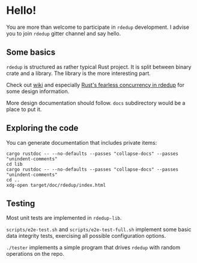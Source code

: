 # Hello!

You are more than welcome to participate in `rdedup` development.
I advise you to join `rdedup` gitter channel and say hello.

## Some basics

`rdedup` is structured as rather typical Rust project. It is split between
binary crate and a library. The library is the more interesting part.

Check out [wiki](https://github.com/dpc/rdedup/wiki) and especially
[Rust's fearless concurrency in rdedup][1] for some design information.

[1]: https://github.com/dpc/rdedup/wiki/Rust's-fearless-concurrency-in-rdedup

More design documentation should follow. `docs` subdirectory would be a place to put it.

## Exploring the code

You can generate documentation that includes private items:

```
cargo rustdoc -- --no-defaults --passes "collapse-docs" --passes "unindent-comments"
cd lib
cargo rustdoc -- --no-defaults --passes "collapse-docs" --passes "unindent-comments"
cd ..
xdg-open target/doc/rdedup/index.html
```

## Testing

Most unit tests are implemented in `rdedup-lib`.

`scripts/e2e-test.sh` and `scripts/e2e-test-full.sh` implement some
basic data integrity tests, exercising all possible configuration options.

`./tester` implements a simple program that drives `rdedup` with random
operations on the repo.
